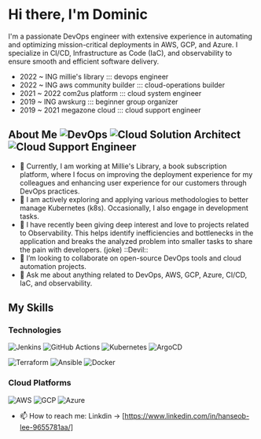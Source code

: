 # Hi there, I'm Dominic 
I'm a passionate DevOps engineer with extensive experience in automating and optimizing mission-critical deployments in AWS, GCP, and Azure. I specialize in CI/CD, Infrastructure as Code (IaC), and observability to ensure smooth and efficient software delivery.

- 2022 ~ ING millie's library ::: devops engineer
- 2022 ~ ING aws community builder ::: cloud-operations builder
- 2021 ~ 2022 com2us platform ::: cloud system engineer
- 2019 ~ ING awskurg  ::: beginner group organizer
- 2019 ~ 2021 megazone cloud ::: cloud support engineer
  
## About Me ![DevOps](https://img.shields.io/badge/-DevOps-blue) ![Cloud Solution Architect](https://img.shields.io/badge/-Cloud%20Solution%20Architect-blue) ![Cloud Support Engineer](https://img.shields.io/badge/-Cloud%20Support%20Engineer-blue)

- 🌱 Currently, I am working at Millie's Library, a book subscription platform, where I focus on improving the deployment experience for my colleagues and enhancing user experience for our customers through DevOps practices.
- 📖 I am actively exploring and applying various methodologies to better manage Kubernetes (k8s). Occasionally, I also engage in development tasks.
- 🔭 I have recently been giving deep interest and love to projects related to Observability. This helps identify inefficiencies and bottlenecks in the application and breaks the analyzed problem into smaller tasks to share the pain with developers. (joke) ::Devil::
- 👯 I’m looking to collaborate on open-source DevOps tools and cloud automation projects.
- 💬 Ask me about anything related to DevOps, AWS, GCP, Azure, CI/CD, IaC, and observability.
  
## My Skills

### Technologies
![Jenkins](https://img.shields.io/badge/-Jenkins-D24939?style=flat&logo=jenkins&logoColor=white)
![GitHub Actions](https://img.shields.io/badge/-GitHub_Actions-2088FF?style=flat&logo=github-actions&logoColor=white)
![Kubernetes](https://img.shields.io/badge/-Kubernetes-326CE5?style=flat&logo=kubernetes&logoColor=white)
![ArgoCD](https://img.shields.io/badge/-ArgoCD-2E2E2E?style=flat&logo=argo&logoColor=white)

![Terraform](https://img.shields.io/badge/-Terraform-623CE4?style=flat&logo=terraform&logoColor=white)
![Ansible](https://img.shields.io/badge/-Ansible-EE0000?style=flat&logo=ansible&logoColor=white)
![Docker](https://img.shields.io/badge/-Docker-2496ED?style=flat&logo=docker&logoColor=white)


### Cloud Platforms
![AWS](https://img.shields.io/badge/-AWS-232F3E?style=flat&logo=amazon-aws&logoColor=white)
![GCP](https://img.shields.io/badge/-GCP-4285F4?style=flat&logo=google-cloud&logoColor=white)
![Azure](https://img.shields.io/badge/-Azure-0078D4?style=flat&logo=microsoft-azure&logoColor=white)

- 📫 How to reach me: Linkdin -> [https://www.linkedin.com/in/hanseob-lee-9655781aa/]
  
<!-- 
![GitHub followers](https://img.shields.io/github/followers/dominic-devops?style=social)
![GitHub stars](https://img.shields.io/github/stars/dominic-devops?style=social)

## GitHub Stats
![Your GitHub stats](https://github-readme-stats.vercel.app/api?username=dominic-devops&show_icons=true&theme=radical)

## Top Languages
![Top Languages](https://github-readme-stats.vercel.app/api/top-langs/?username=dominic-devops&layout=compact&theme=radical)

## Projects

### DevOps Automation
[![ReadMe Card](https://github-readme-stats.vercel.app/api/pin/?username=dominic-devops&repo=devops-automation&theme=radical)](https://github.com/your-username/devops-automation)
Automating cloud infrastructure deployments using Terraform and Ansible for scalable and repeatable environments.

### CI/CD Pipeline
[![ReadMe Card](https://github-readme-stats.vercel.app/api/pin/?username=dominic-devops&repo=cicd-pipeline&theme=radical)](https://github.com/your-username/cicd-pipeline)
Setting up robust CI/CD pipelines with Jenkins and GitHub Actions for automated testing and deployment.

### Observability Stack
[![ReadMe Card](https://github-readme-stats.vercel.app/api/pin/?username=dominic-devops&repo=observability-stack&theme=radical)](https://github.com/your-username/observability-stack)
Implementing a comprehensive observability stack using Prometheus, Grafana, and ELK stack for monitoring and logging.

Feel free to explore my repositories and get in touch if you have any questions or collaboration ideas!

---
-->
